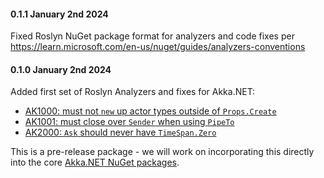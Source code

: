 #### 0.1.1 January 2nd 2024 ####

Fixed Roslyn NuGet package format for analyzers and code fixes per https://learn.microsoft.com/en-us/nuget/guides/analyzers-conventions

#### 0.1.0 January 2nd 2024 ####

Added first set of Roslyn Analyzers and fixes for Akka.NET:

* [AK1000: must not `new` up actor types outside of `Props.Create`](https://github.com/Aaronontheweb/akka.analyzers/pull/3)
* [AK1001: must close over `Sender` when using `PipeTo`](https://github.com/Aaronontheweb/akka.analyzers/pull/5)
* [AK2000: `Ask` should never have `TimeSpan.Zero`](https://github.com/Aaronontheweb/akka.analyzers/issues/11)

This is a pre-release package - we will work on incorporating this directly into the core [Akka.NET NuGet packages](https://www.nuget.org/packages/Akka).